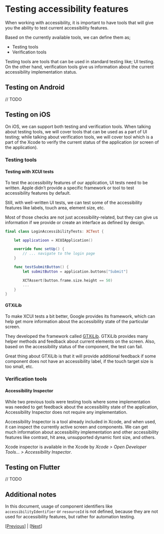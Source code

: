 # Testing accessibility features

When working with accessibility, it is important to have tools that will give you the ability to test current accessibility features.

Based on the currently available tools, we can define them as;

* Testing tools
* Verification tools

Testing tools are tools that can be used in standard testing like; UI testing. On the other hand, verification tools give us information about the current accessibility implementation status.

## Testing on Android

// TODO

## Testing on iOS

On iOS, we can support both testing and verification tools. When talking about testing tools, we will cover tools that can be used as a part of UI testing; while talking about verification tools, we will cover tool which is a part of the Xcode to verify the current status of the application (or screen of the application).

### Testing tools

#### Testing with XCUI tests

To test the accessibility features of our application, UI tests need to be written. Apple didn’t provide a specific framework or tool to test accessibility features by default.

Still, with well-written UI tests, we can test some of the accessibility features like labels, touch area, element size, etc.

Most of those checks are not just accessibility-related, but they can give us information if we provide or create an interface as defined by design.

```swift
final class LoginAccessibilityTests: XCTest {

    let applicatioon = XCUIApplication()

    override func setUp() {
        // ... navigate to the login page
    }

    func testSubmitButton() {
        let submitButton = application.buttons["Submit"]

        XCTAssert(button.frame.size.height == 50)
        ...
    }
}
```

#### GTXiLib

To make XCUI tests a bit better, Google provides its framework, which can help get more information about the accessibility state of the particular screen.

They developed the framework called [GTXiLib](https://github.com/google/GTXiLib). GTXiLib provides many helper methods and feedback about current elements on the screen. Also, based on the accessibility status of the component, the test can fail.

Great thing about GTXiLib is that it will provide additional feedback if some component does not have an accessibility label, if the touch target size is too small, etc.

### Verification tools

#### Accessibility Inspector

While two previous tools were testing tools where some implementation was needed to get feedback about the accessibility state of the application, Accessibility Inspector does not require any implementation.

Accessibility Inspector is a tool already included in Xcode, and when used, it can inspect the currently active screen and components. We can get much information about accessibility implementation and other accessibility features like contrast, hit area, unsupported dynamic font size, and others.

Xcode inspector is available in the Xcode by _Xcode _> Open Developer Tools... > Accessibility Inspector__.

## Testing on Flutter

// TODO

## Additional notes

In this document, usage of component identifiers like `accessibilityIdentifier` or `resourceId` is not defined, because they are not used for accessibility features, but rather for automation testing.

[[Previous]()] | [[Next]()]